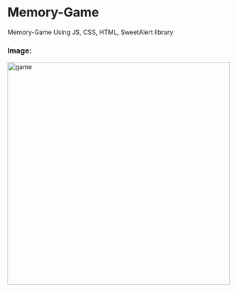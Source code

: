 # Memory-Game
Memory-Game Using JS, CSS, HTML, SweetAlert library
### Image:
<div>
  <img src="https://github.com/Abdullah-Abudan/Memory-Game/assets/92273202/b4c43535-6928-4e40-b650-f5b5a97bd88f" alt="game" height="500" />
</div>
